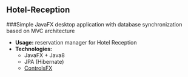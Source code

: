 ## Hotel-Reception
###Simple JavaFX desktop application with database synchronization based on MVC architecture

- **Usage:** reservation manager for Hotel Reception 
- **Technologies:** 
    - JavaFX + Java8
    - JPA (Hibernate)
    - [ControlsFX](http://fxexperience.com/controlsfx/)
